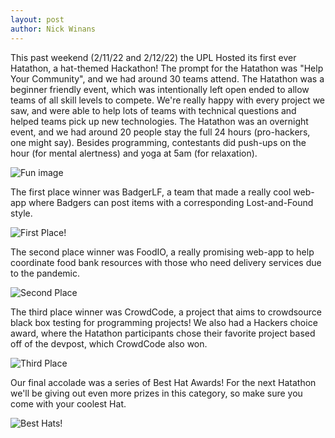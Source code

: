 ```yaml
---
layout: post
author: Nick Winans
---
```


This past weekend (2/11/22 and 2/12/22) the UPL Hosted its first ever Hatathon, a hat-themed Hackathon! The prompt for the Hatathon was "Help Your Community", and we had around 30 teams attend. The Hatathon was a beginner friendly event, which was intentionally left open ended to allow teams of all skill levels to compete. We're really happy with every project we saw, and were able to help lots of teams with technical questions and helped teams pick up new technologies. The Hatathon was an overnight event, and we had around 20 people stay the full 24 hours (pro-hackers, one might say). Besides programming, contestants did push-ups on the hour (for mental alertness) and yoga at 5am (for relaxation). 

![Fun image](https://imgur.com/9buu2de.png)

The first place winner was BadgerLF, a team that made a really cool web-app where Badgers can post items with a corresponding Lost-and-Found style. 

![First Place!](https://imgur.com/S2nZ5QS.png)

The second place winner was FoodIO, a really promising web-app to help coordinate food bank resources with those who need delivery services due to the pandemic. 

![Second Place](https://imgur.com/XPR3zI2.png)

The third place winner was CrowdCode, a project that aims to crowdsource black box testing for programming projects! We also had a Hackers choice award, where the Hatathon participants chose their favorite project based off of the devpost, which CrowdCode also won.

![Third Place](https://imgur.com/KYWCW2l.png)

Our final accolade was a series of Best Hat Awards! For the next Hatathon we'll be giving out even more prizes in this category, so make sure you come with your coolest Hat.

![Best Hats!](https://imgur.com/Lq5SIDO.png)
